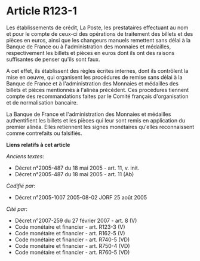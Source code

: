 # Article R123-1

Les établissements de crédit, La Poste, les prestataires effectuant au nom et pour le compte de ceux-ci des opérations de
traitement des billets et des pièces en euros, ainsi que les changeurs manuels remettent sans délai à la Banque de France ou
à l'administration des monnaies et médailles, respectivement les billets et pièces en euros dont ils ont des raisons
suffisantes de penser qu'ils sont faux.

A cet effet, ils établissent des règles écrites internes, dont ils contrôlent la mise en oeuvre, qui organisent les
procédures de remise sans délai à la Banque de France et à l'administration des Monnaies et médailles des billets et pièces
mentionnés à l'alinéa précédent. Ces procédures tiennent compte des recommandations faites par le Comité français
d'organisation et de normalisation bancaire.

La Banque de France et l'administration des Monnaies et médailles authentifient les billets et les pièces qui leur sont remis
en application du premier alinéa. Elles retiennent les signes monétaires qu'elles reconnaissent comme contrefaits ou
falsifiés.

**Liens relatifs à cet article**

_Anciens textes_:

  - Décret n°2005-487 du 18 mai 2005 - art. 11, v. init.
  - Décret n°2005-487 du 18 mai 2005 - art. 11 (Ab)

_Codifié par_:

  - Décret n°2005-1007 2005-08-02 JORF 25 août 2005

_Cité par_:

  - Décret n°2007-259 du 27 février 2007 - art. 8 (V)
  - Code monétaire et financier - art. R123-3 (V)
  - Code monétaire et financier - art. R162-5 (V)
  - Code monétaire et financier - art. R740-5 (VD)
  - Code monétaire et financier - art. R750-4 (VD)
  - Code monétaire et financier - art. R760-5 (VD)
